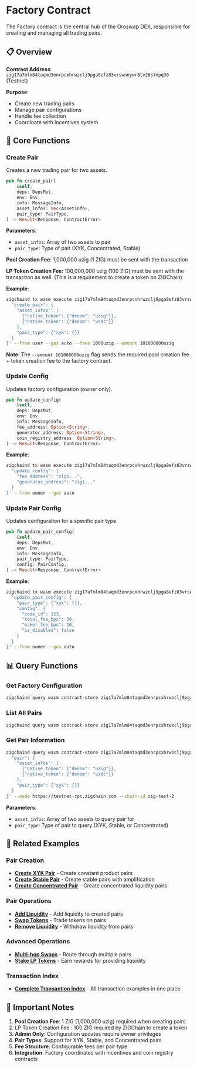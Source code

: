 # Factory Contract

The Factory contract is the central hub of the Oroswap DEX, responsible for creating and managing all trading pairs.

## 📋 Overview

**Contract Address**: `zig17a7mlm84taqmd3enrpcxhrwzclj9pga8efz83vrswnnywr8tv26s7mpq30` (Testnet)

**Purpose**:

- Create new trading pairs
- Manage pair configurations
- Handle fee collection
- Coordinate with incentives system

## 🔧 Core Functions

### Create Pair

Creates a new trading pair for two assets.

```rust
pub fn create_pair(
    &self,
    deps: DepsMut,
    env: Env,
    info: MessageInfo,
    asset_infos: Vec<AssetInfo>,
    pair_type: PairType,
) -> Result<Response, ContractError>
```

**Parameters**:

- `asset_infos`: Array of two assets to pair
- `pair_type`: Type of pair (XYK, Concentrated, Stable)

**Pool Creation Fee**: 1,000,000 uzig (1 ZIG) must be sent with the transaction

**LP Token Creation Fee**: 100,000,000 uzig (100 ZIG) must be sent with the transaction as well. (This is a requirement to create a token on ZIGChain)

**Example**:

```bash
zigchaind tx wasm execute zig17a7mlm84taqmd3enrpcxhrwzclj9pga8efz83vrswnnywr8tv26s7mpq30 '{
  "create_pair": {
    "asset_infos": [
      {"native_token": {"denom": "uzig"}},
      {"native_token": {"denom": "usdc"}}
    ],
    "pair_type": {"xyk": {}}
  }
}' --from user --gas auto --fees 1000uzig --amount 101000000uzig
```

**Note**: The `--amount 101000000uzig` flag sends the required pool creation fee + token creation fee to the factory contract.

### Update Config

Updates factory configuration (owner only).

```rust
pub fn update_config(
    &self,
    deps: DepsMut,
    env: Env,
    info: MessageInfo,
    fee_address: Option<String>,
    generator_address: Option<String>,
    coin_registry_address: Option<String>,
) -> Result<Response, ContractError>
```

**Example**:

```bash
zigchaind tx wasm execute zig17a7mlm84taqmd3enrpcxhrwzclj9pga8efz83vrswnnywr8tv26s7mpq30 '{
  "update_config": {
    "fee_address": "zig1...",
    "generator_address": "zig1..."
  }
}' --from owner --gas auto
```

### Update Pair Config

Updates configuration for a specific pair type.

```rust
pub fn update_pair_config(
    &self,
    deps: DepsMut,
    env: Env,
    info: MessageInfo,
    pair_type: PairType,
    config: PairConfig,
) -> Result<Response, ContractError>
```

**Example**:

```bash
zigchaind tx wasm execute zig17a7mlm84taqmd3enrpcxhrwzclj9pga8efz83vrswnnywr8tv26s7mpq30 '{
  "update_pair_config": {
    "pair_type": {"xyk": {}},
    "config": {
      "code_id": 123,
      "total_fee_bps": 30,
      "maker_fee_bps": 10,
      "is_disabled": false
    }
  }
}' --from owner --gas auto
```

## 📊 Query Functions

### Get Factory Configuration

```bash
zigchaind query wasm contract-store zig17a7mlm84taqmd3enrpcxhrwzclj9pga8efz83vrswnnywr8tv26s7mpq30 '{"config": {}}' --node https://testnet-rpc.zigchain.com --chain-id zig-test-2
```

### List All Pairs

```bash
zigchaind query wasm contract-store zig17a7mlm84taqmd3enrpcxhrwzclj9pga8efz83vrswnnywr8tv26s7mpq30 '{"pairs": {"limit": 10}}' --node https://testnet-rpc.zigchain.com --chain-id zig-test-2
```

### Get Pair Information

```bash
zigchaind query wasm contract-store zig17a7mlm84taqmd3enrpcxhrwzclj9pga8efz83vrswnnywr8tv26s7mpq30 '{
  "pair": {
    "asset_infos": [
      {"native_token": {"denom": "uzig"}},
      {"native_token": {"denom": "usdc"}}
    ],
    "pair_type": {"xyk": {}}
  }
}' --node https://testnet-rpc.zigchain.com --chain-id zig-test-2
```

**Parameters**:

- `asset_infos`: Array of two assets to query pair for
- `pair_type`: Type of pair to query (XYK, Stable, or Concentrated)

## 🔗 Related Examples

### Pair Creation

- **[Create XYK Pair](./pairs.md#create-xyk-pair)** - Create constant product pairs
- **[Create Stable Pair](./pairs.md#create-stable-pair)** - Create stable pairs with amplification
- **[Create Concentrated Pair](./pairs.md#create-concentrated-pair)** - Create concentrated liquidity pairs

### Pair Operations

- **[Add Liquidity](./pairs.md#provide-liquidity)** - Add liquidity to created pairs
- **[Swap Tokens](./pairs.md#swap)** - Trade tokens on pairs
- **[Remove Liquidity](./pairs.md#withdraw-liquidity)** - Withdraw liquidity from pairs

### Advanced Operations

- **[Multi-hop Swaps](./router.md#execute-swap-operations)** - Route through multiple pairs
- **[Stake LP Tokens](./incentives.md#deposit)** - Earn rewards for providing liquidity

### Transaction Index

- **[Complete Transaction Index](../transactions/)** - All transaction examples in one place

## 🚨 Important Notes

1. **Pool Creation Fee**: 1 ZIG (1,000,000 uzig) required when creating pairs
2. LP Token Creation Fee : 100 ZIG required by ZIGChain to create a token
3. **Admin Only**: Configuration updates require owner privileges
4. **Pair Types**: Support for XYK, Stable, and Concentrated pairs
5. **Fee Structure**: Configurable fees per pair type
6. **Integration**: Factory coordinates with incentives and coin registry contracts
